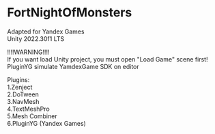 # FortNightOfMonsters
Adapted for Yandex Games  
Unity 2022.30f1 LTS

!!!!WARNING!!!!  
If you want load Unity project, you must open "Load Game" scene first!  
PluginYG simulate YamdexGame SDK on editor  

Plugins:  
1.Zenject  
2.DoTween  
3.NavMesh  
4.TextMeshPro  
5.Mesh Combiner  
6.PluginYG (Yandex Games)
